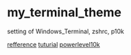# my_terminal_theme
setting of Windows_Terminal, zshrc, p10k 

[refference](https://github.com/Holychung/My_Terminal_Theme "link")
[tuturial](https://holychung.medium.com/%E5%88%86%E4%BA%AB-oh-my-zsh-powerlevel10k-%E5%BF%AB%E9%80%9F%E6%89%93%E9%80%A0%E5%A5%BD%E7%9C%8B%E5%A5%BD%E7%94%A8%E7%9A%84-command-line-%E7%92%B0%E5%A2%83-f66846117921 "link")
[powerlevel10k](https://github.com/romkatv/powerlevel10k#meslo-nerd-font-patched-for-powerlevel10k "link")
